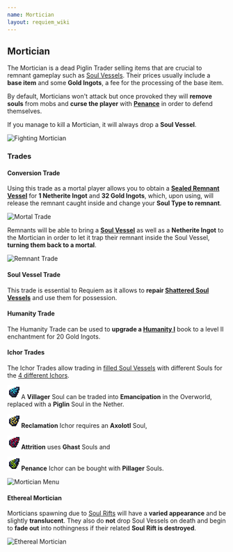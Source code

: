 ```yaml
---
name: Mortician
layout: requiem_wiki
---
```


## Mortician

The Mortician is a dead Piglin Trader selling items that are crucial to remnant gameplay such as [Soul Vessels](soul-vessels#empty-soul-vessel). Their prices usually include a **base item** and some **Gold Ingots**, a fee for the processing of the base item. 

By default, Morticians won't attack but once provoked they will **remove souls** from mobs and **curse the player** with [**Penance**](effects#penance) in order to defend themselves.

If you manage to kill a Mortician, it will always drop a **Soul Vessel**.

![Fighting Mortician](img/FightingMortician.png)

### Trades

#### Conversion Trade

Using this trade as a mortal player allows you to obtain a [**Sealed Remnant Vessel**](soul-vessels#sealed-remnant-vessel) for **1 Netherite Ingot** and **32 Gold Ingots**, which, upon using, will release the remnant caught inside and change your **Soul Type to remnant**.

![Mortal Trade](img/MorticianMortal.png)



Remnants will be able to bring a [**Soul Vessel**](soul-vessels#empty-soul-vessel) as well as a **Netherite Ingot** to the Mortician in order to let it trap their remnant inside the Soul Vessel, **turning them back to a mortal**.

![Remnant Trade](img/MorticianRemnant.png)



#### Soul Vessel Trade

This trade is essential to Requiem as it allows to **repair [Shattered Soul Vessels](soul-vessels#shattered-soul-vessel)** and use them for possession.

#### Humanity Trade

The Humanity Trade can be used to **upgrade a [Humanity I](possession#loot-mechanics)** book to a level II enchantment for 20 Gold Ingots.

#### Ichor Trades

The Ichor Trades allow trading in [filled Soul Vessels](soul-vessels#filled-soul-vessel) with different Souls for the [4 different Ichors](soul-vessels#ichor-vessels).

![Emancipation Vessel](img/ichor_vessel_emancipation.png)A **Villager** Soul can be traded into **Emancipation** in the Overworld, replaced with a **Piglin** Soul in the Nether.

![Reclamation Vessel](img/ichor_vessel_reclamation.png)**Reclamation** Ichor requires an **Axolotl** Soul,

![Attrition Vessel](img/ichor_vessel_attrition.png)**Attrition** uses **Ghast** Souls and

![Penance Vessel](img/ichor_vessel_penance.png)**Penance** Ichor can be bought with **Pillager** Souls.

![Mortician Menu](img/MorticianMenu.png)

#### Ethereal Mortician

Morticians spawning due to [Soul Rifts](obelisks#soul-rift) will have a **varied appearance** and be slightly **translucent**.
They also do **not** drop Soul Vessels on death and begin to **fade out** into nothingness if their related **Soul Rift is destroyed**.

![Ethereal Mortician](img/EtherealMortician.png)
